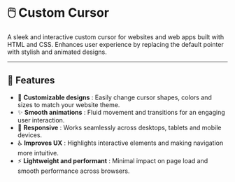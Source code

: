 # 🖱️ Custom Cursor

A sleek and interactive custom cursor for websites and web apps built with HTML and CSS. Enhances user experience by replacing the default pointer with stylish and animated designs.

---

## 🚀 Features  
- 🎨 **Customizable designs** : Easily change cursor shapes, colors and sizes to match your website theme.  
- ✨ **Smooth animations** : Fluid movement and transitions for an engaging user interaction.  
- 📱 **Responsive** : Works seamlessly across desktops, tablets and mobile devices.  
- ♿ **Improves UX** : Highlights interactive elements and making navigation more intuitive.  
- ⚡ **Lightweight and performant** : Minimal impact on page load and smooth performance across browsers.
